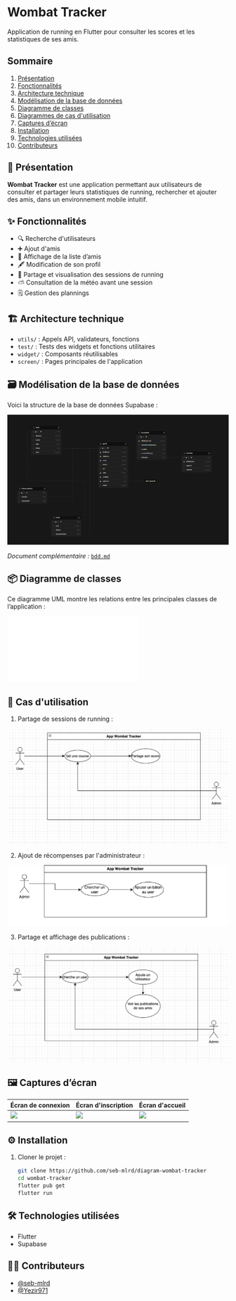 # Wombat Tracker
Application de running en Flutter pour consulter les scores et les statistiques de ses amis.

## Sommaire
1. [Présentation](#-présentation)
2. [Fonctionnalités](#-fonctionnalités)
3. [Architecture technique](#-architecture-technique)
4. [Modélisation de la base de données](#-modélisation-de-la-base-de-données)
5. [Diagramme de classes](#-diagramme-de-classes)
6. [Diagrammes de cas d'utilisation](#-cas-dutilisation)
7. [Captures d’écran](#-captures-décran)
8. [Installation](#-installation)
9. [Technologies utilisées](#-technologies-utilisées)
10. [Contributeurs](#-contributeurs)

## 🧾 Présentation
**Wombat Tracker** est une application permettant aux utilisateurs de consulter et partager leurs statistiques de running, rechercher et ajouter des amis, dans un environnement mobile intuitif.

## ✨ Fonctionnalités

- 🔍 Recherche d'utilisateurs
- ➕ Ajout d'amis
- 👥 Affichage de la liste d’amis
- 🖋️ Modification de son profil
- 📍 Partage et visualisation des sessions de running
- ⛅ Consultation de la météo avant une session
- 🗒️ Gestion des plannings

## 🏗️ Architecture technique

- `utils/` : Appels API, validateurs, fonctions
- `test/` : Tests des widgets et fonctions utilitaires
- `widget/` : Composants réutilisables
- `screen/` : Pages principales de l'application

## 🗃️ Modélisation de la base de données

Voici la structure de la base de données Supabase :

![Modélisation de la BDD](lib/docs/bdd_supabase.png)

_Document complémentaire :_ [`bdd.md`](lib/docs/bdd.md)

## 📦 Diagramme de classes

Ce diagramme UML montre les relations entre les principales classes de l’application :

![Diagramme de classes](lib/docs/class_diagram.md)

## 🔁 Cas d'utilisation

1. Partage de sessions de running :

![Diagramme cas d'utilisation – Partage](lib/docs/use-case-share-run.png)

2. Ajout de récompenses par l'administrateur :

![Diagramme cas d'utilisation – Récompenses](lib/docs/use-case-admin-stick.png)

3. Partage et affichage des publications :

![Diagramme cas d'utilisation – Publications](lib/docs/use-case-add-friends-and-show-run.png)

## 🖼️ Captures d’écran

| Écran de connexion | Écran d'inscription | Écran d'accueil |
|--------------------|----------|------------------|
| ![](docs/screen/connexion.png) | ![](docs/screen/inscription.png) | ![](docs/screen/home1.png) |

## ⚙️ Installation

1. Cloner le projet :
   ```bash
   git clone https://github.com/seb-mlrd/diagram-wombat-tracker
   cd wombat-tracker
   flutter pub get
   flutter run


## 🛠️ Technologies utilisées

- Flutter 
- Supabase


## 👨‍💻 Contributeurs

- [@seb-mlrd](https://github.com/seb-mlrd)
- [@Yezir971](https://github.com/Yezir971)



